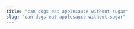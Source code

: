 ```yaml
---
title: "can dogs eat applesauce without sugar"
slug: "can-dogs-eat-applesauce-without-sugar"
---
```


